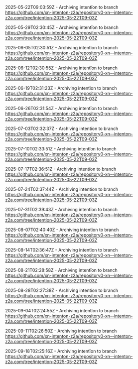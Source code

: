 2025-05-22T09:03:59Z - Archiving intentïon to branch https://github.com/xn-intenton-z2a/repository0-xn--intenton-z2a.com/tree/intention-2025-05-22T09-03Z

2025-05-29T02:30:45Z - Archiving intentïon to branch https://github.com/xn-intenton-z2a/repository0-xn--intenton-z2a.com/tree/intention-2025-05-22T09-03Z

2025-06-05T02:30:51Z - Archiving intentïon to branch https://github.com/xn-intenton-z2a/repository0-xn--intenton-z2a.com/tree/intention-2025-05-22T09-03Z

2025-06-12T02:30:55Z - Archiving intentïon to branch https://github.com/xn-intenton-z2a/repository0-xn--intenton-z2a.com/tree/intention-2025-05-22T09-03Z

2025-06-19T02:31:23Z - Archiving intentïon to branch https://github.com/xn-intenton-z2a/repository0-xn--intenton-z2a.com/tree/intention-2025-05-22T09-03Z

2025-06-26T02:31:54Z - Archiving intentïon to branch https://github.com/xn-intenton-z2a/repository0-xn--intenton-z2a.com/tree/intention-2025-05-22T09-03Z

2025-07-03T02:32:37Z - Archiving intentïon to branch https://github.com/xn-intenton-z2a/repository0-xn--intenton-z2a.com/tree/intention-2025-05-22T09-03Z

2025-07-10T02:33:51Z - Archiving intentïon to branch https://github.com/xn-intenton-z2a/repository0-xn--intenton-z2a.com/tree/intention-2025-05-22T09-03Z

2025-07-17T02:36:51Z - Archiving intentïon to branch https://github.com/xn-intenton-z2a/repository0-xn--intenton-z2a.com/tree/intention-2025-05-22T09-03Z

2025-07-24T02:37:44Z - Archiving intentïon to branch https://github.com/xn-intenton-z2a/repository0-xn--intenton-z2a.com/tree/intention-2025-05-22T09-03Z

2025-07-31T02:39:43Z - Archiving intentïon to branch https://github.com/xn-intenton-z2a/repository0-xn--intenton-z2a.com/tree/intention-2025-05-22T09-03Z

2025-08-07T02:40:40Z - Archiving intentïon to branch https://github.com/xn-intenton-z2a/repository0-xn--intenton-z2a.com/tree/intention-2025-05-22T09-03Z

2025-08-14T02:36:47Z - Archiving intentïon to branch https://github.com/xn-intenton-z2a/repository0-xn--intenton-z2a.com/tree/intention-2025-05-22T09-03Z

2025-08-21T02:28:58Z - Archiving intentïon to branch https://github.com/xn-intenton-z2a/repository0-xn--intenton-z2a.com/tree/intention-2025-05-22T09-03Z

2025-08-28T02:27:38Z - Archiving intentïon to branch https://github.com/xn-intenton-z2a/repository0-xn--intenton-z2a.com/tree/intention-2025-05-22T09-03Z

2025-09-04T02:24:55Z - Archiving intentïon to branch https://github.com/xn-intenton-z2a/repository0-xn--intenton-z2a.com/tree/intention-2025-05-22T09-03Z

2025-09-11T02:26:50Z - Archiving intentïon to branch https://github.com/xn-intenton-z2a/repository0-xn--intenton-z2a.com/tree/intention-2025-05-22T09-03Z

2025-09-18T02:25:16Z - Archiving intentïon to branch https://github.com/xn-intenton-z2a/repository0-xn--intenton-z2a.com/tree/intention-2025-05-22T09-03Z

